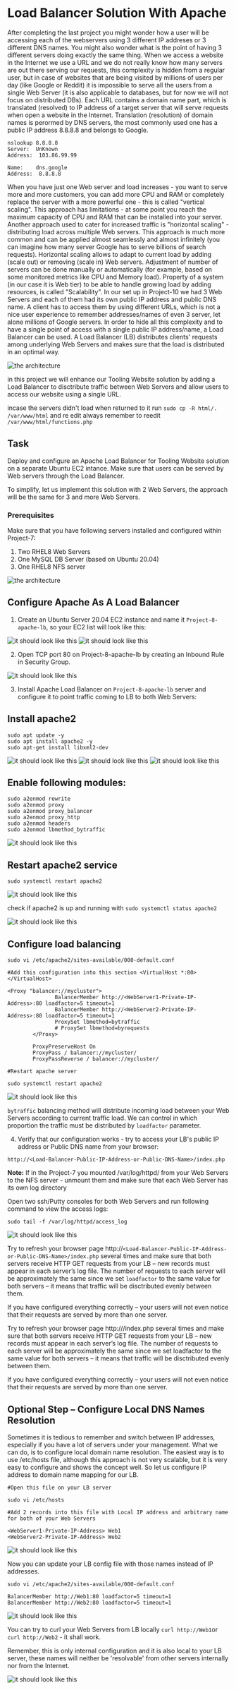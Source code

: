 # Load Balancer Solution With Apache

After completing the last project you might wonder how a user will be accessing each of the webservers using 3 different IP addreses or 3 different DNS names. You might also wonder what is the point of having 3 different servers doing exactly the same thing.
When we access a website in the Internet we use a URL and we do not really know how many servers are out there serving our requests, this complexity is hidden from a regular user, but in case of websites that are being visited by millions of users per day (like Google or Reddit) it is impossible to serve all the users from a single Web Server (it is also applicable to databases, but for now we will not focus on distributed DBs).
Each URL contains a domain name part, which is translated (resolved) to IP address of a target server that will serve requests when open a website in the Internet. Translation (resolution) of domain names is perormed by DNS servers, the most commonly used one has a public IP address 8.8.8.8 and belongs to Google.

```
nslookup 8.8.8.8
Server:  UnKnown
Address:  103.86.99.99

Name:    dns.google
Address:  8.8.8.8
```

When you have just one Web server and load increases - you want to serve more and more customers, you can add more CPU and RAM or completely replace the server with a more powerful one - this is called "vertical scaling". This approach has limitations - at some point you reach the maximum capacity of CPU and RAM that can be installed into your server.
Another approach used to cater for increased traffic is "horizontal scaling" - distributing load across multiple Web servers. This approach is much more common and can be applied almost seamlessly and almost infinitely (you can imagine how many server Google has to serve billions of search requests).
Horizontal scaling allows to adapt to current load by adding (scale out) or removing (scale in) Web servers. Adjustment of number of servers can be done manually or automatically (for example, based on some monitored metrics like CPU and Memory load).
Property of a system (in our case it is Web tier) to be able to handle growing load by adding resources, is called "Scalability".
In our set up in Project-10 we had 3 Web Servers and each of them had its own public IP address and public DNS name. A client has to access them by using different URLs, which is not a nice user experience to remember addresses/names of even 3 server, let alone millions of Google servers.
In order to hide all this complexity and to have a single point of access with a single public IP address/name, a Load Balancer can be used. A Load Balancer (LB) distributes clients' requests among underlying Web Servers and makes sure that the load is distributed in an optimal way.

![the architecture](./images/1.png)

in this project we will enhance our Tooling Website solution by adding a Load Balancer to disctribute traffic between Web Servers and allow users to access our website using a single URL.

incase the servers didn't load when returned to it run `sudo cp -R html/. /var/www/html` and  re edit always remember to reedit `/var/www/html/functions.php`

## Task

Deploy and configure an Apache Load Balancer for Tooling Website solution on a separate Ubuntu EC2 intance. Make sure that users can be served by Web servers through the Load Balancer.

To simplify, let us implement this solution with 2 Web Servers, the approach will be the same for 3 and more Web Servers.

### Prerequisites

Make sure that you have following servers installed and configured within Project-7:

1. Two RHEL8 Web Servers
2. One MySQL DB Server (based on Ubuntu 20.04)
3. One RHEL8 NFS server

![the architecture](./images/2.png)

## Configure Apache As A Load Balancer

1. Create an Ubuntu Server 20.04 EC2 instance and name it `Project-8-apache-lb`, so your EC2 list will look like this:

![it should look like this](./images/3.png)
![it should look like this](./images/4.png)

2. Open TCP port 80 on Project-8-apache-lb by creating an Inbound Rule in Security Group.

![it should look like this](./images/5.png)

3. Install Apache Load Balancer on `Project-8-apache-lb` server and configure it to point traffic coming to LB to both Web Servers:

## Install apache2

```
sudo apt update -y
sudo apt install apache2 -y
sudo apt-get install libxml2-dev
```
![it should look like this](./images/6.png)
![it should look like this](./images/7.png)
![it should look like this](./images/8.png)

## Enable following modules:

```
sudo a2enmod rewrite
sudo a2enmod proxy
sudo a2enmod proxy_balancer
sudo a2enmod proxy_http
sudo a2enmod headers
sudo a2enmod lbmethod_bytraffic
```

![it should look like this](./images/9.png)

## Restart apache2 service

`sudo systemctl restart apache2`

![it should look like this](./images/10.png)

check if apache2 is up and running with `sudo systemctl status apache2`

![it should look like this](./images/11.png)

## Configure load balancing

```
sudo vi /etc/apache2/sites-available/000-default.conf

#Add this configuration into this section <VirtualHost *:80>  </VirtualHost>

<Proxy "balancer://mycluster">
               BalancerMember http://<WebServer1-Private-IP-Address>:80 loadfactor=5 timeout=1
               BalancerMember http://<WebServer2-Private-IP-Address>:80 loadfactor=5 timeout=1
               ProxySet lbmethod=bytraffic
               # ProxySet lbmethod=byrequests
        </Proxy>

        ProxyPreserveHost On
        ProxyPass / balancer://mycluster/
        ProxyPassReverse / balancer://mycluster/

#Restart apache server

sudo systemctl restart apache2
```

![it should look like this](./images/12.png)

`bytraffic` balancing method will distribute incoming load between your Web Servers according to current traffic load. We can control in which proportion the traffic must be distributed by `loadfactor` parameter.

4. Verify that our configuration works - try to access your LB's public IP address or Public DNS name from your browser:

`http://<Load-Balancer-Public-IP-Address-or-Public-DNS-Name>/index.php
`

**Note:** If in the Project-7 you mounted /var/log/httpd/ from your Web Servers to the NFS server - unmount them and make sure that each Web Server has its own log directory

Open two ssh/Putty consoles for both Web Servers and run following command to view the access logs:

`sudo tail -f /var/log/httpd/access_log`

![it should look like this](./images/13.png)

Try to refresh your browser page http://`<Load-Balancer-Public-IP-Address-or-Public-DNS-Name>/index.php` several times and make sure that both servers receive HTTP GET requests from your LB – new records must appear in each server’s log file. The number of requests to each server will be approximately the same since we set `loadfactor` to the same value for both servers – it means that traffic will be disctributed evenly between them.

If you have configured everything correctly – your users will not even notice that their requests are served by more than one server.

Try to refresh your browser page http:///index.php several times and make sure that both servers receive HTTP GET requests from your LB – new records must appear in each server’s log file. The number of requests to each server will be approximately the same since we set loadfactor to the same value for both servers – it means that traffic will be disctributed evenly between them.

If you have configured everything correctly – your users will not even notice that their requests are served by more than one server.

## Optional Step – Configure Local DNS Names Resolution

Sometimes it is tedious to remember and switch between IP addresses, especially if you have a lot of servers under your management. What we can do, is to configure local domain name resolution. The easiest way is to use /etc/hosts file, although this approach is not very scalable, but it is very easy to configure and shows the concept well. So let us configure IP address to domain name mapping for our LB.

```
#Open this file on your LB server

sudo vi /etc/hosts

#Add 2 records into this file with Local IP address and arbitrary name for both of your Web Servers

<WebServer1-Private-IP-Address> Web1
<WebServer2-Private-IP-Address> Web2
```

![it should look like this](./images/15.png)

Now you can update your LB config file with those names instead of IP addresses.

```
sudo vi /etc/apache2/sites-available/000-default.conf

BalancerMember http://Web1:80 loadfactor=5 timeout=1
BalancerMember http://Web2:80 loadfactor=5 timeout=1
```

![it should look like this](./images/16.png)

You can try to curl your Web Servers from LB locally `curl http://Web1`or `curl http://Web2` - it shall work.

Remember, this is only internal configuration and it is also local to your LB server, these names will neither be 'resolvable' from other servers internally nor from the Internet.

![it should look like this](./images/17.png)